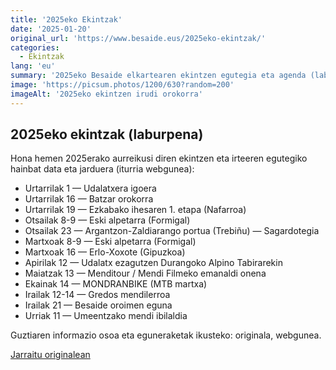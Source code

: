 ```yaml
---
title: '2025eko Ekintzak'
date: '2025-01-20'
original_url: 'https://www.besaide.eus/2025eko-ekintzak/'
categories:
  - Ekintzak
lang: 'eu'
summary: '2025eko Besaide elkartearen ekintzen egutegia eta agenda (laburpen eguneratua).'
image: 'https://picsum.photos/1200/630?random=200'
imageAlt: '2025eko ekintzen irudi orokorra'
---
```


## 2025eko ekintzak (laburpena)

Hona hemen 2025erako aurreikusi diren ekintzen eta irteeren egutegiko hainbat data eta jarduera (iturria webgunea):

- Urtarrilak 1 — Udalatxera igoera
- Urtarrilak 16 — Batzar orokorra
- Urtarrilak 19 — Ezkabako ihesaren 1. etapa (Nafarroa)
- Otsailak 8-9 — Eski alpetarra (Formigal)
- Otsailak 23 — Argantzon-Zaldiarango portua (Trebiñu) — Sagardotegia
- Martxoak 8-9 — Eski alpetarra (Formigal)
- Martxoak 16 — Erlo-Xoxote (Gipuzkoa)
- Apirilak 12 — Udalatx ezagutzen Durangoko Alpino Tabirarekin
- Maiatzak 13 — Menditour / Mendi Filmeko emanaldi onena
- Ekainak 14 — MONDRANBIKE (MTB martxa)
- Irailak 12-14 — Gredos mendilerroa
- Irailak 21 — Besaide oroimen eguna
- Urriak 11 — Umeentzako mendi ibilaldia

Guztiaren informazio osoa eta eguneraketak ikusteko: originala, webgunea.

[Jarraitu originalean]({{original_url}})
